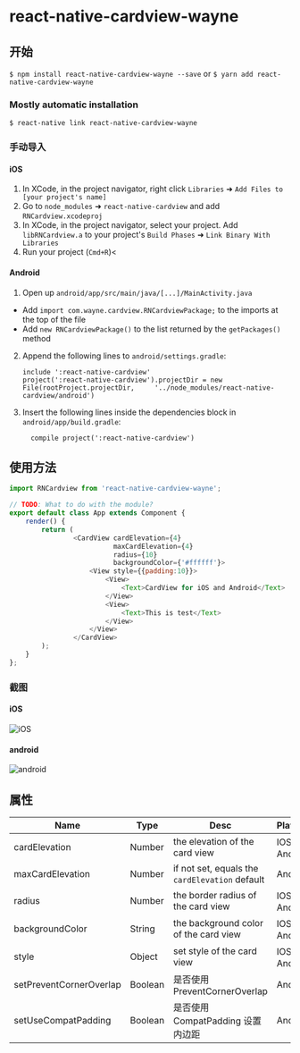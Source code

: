 
# react-native-cardview-wayne

## 开始

`$ npm install react-native-cardview-wayne --save`
or
`$ yarn add react-native-cardview-wayne`

### Mostly automatic installation

`$ react-native link react-native-cardview-wayne`

### 手动导入


#### iOS

1. In XCode, in the project navigator, right click `Libraries` ➜ `Add Files to [your project's name]`
2. Go to `node_modules` ➜ `react-native-cardview` and add `RNCardview.xcodeproj`
3. In XCode, in the project navigator, select your project. Add `libRNCardview.a` to your project's `Build Phases` ➜ `Link Binary With Libraries`
4. Run your project (`Cmd+R`)<

#### Android

1. Open up `android/app/src/main/java/[...]/MainActivity.java`
  - Add `import com.wayne.cardview.RNCardviewPackage;` to the imports at the top of the file
  - Add `new RNCardviewPackage()` to the list returned by the `getPackages()` method
2. Append the following lines to `android/settings.gradle`:
  	```
  	include ':react-native-cardview'
  	project(':react-native-cardview').projectDir = new File(rootProject.projectDir, 	'../node_modules/react-native-cardview/android')
  	```
3. Insert the following lines inside the dependencies block in `android/app/build.gradle`:
  	```
      compile project(':react-native-cardview')
  	```


## 使用方法
```javascript
import RNCardview from 'react-native-cardview-wayne';

// TODO: What to do with the module?
export default class App extends Component {
    render() {
        return (
				<CardView cardElevation={4}
                          maxCardElevation={4}
                          radius={10}
                          backgroundColor={'#ffffff'}>
                    <View style={{padding:10}}>
                        <View>
                            <Text>CardView for iOS and Android</Text>
                        </View>
                        <View>
                            <Text>This is test</Text>
                        </View>
                    </View>
                </CardView>
        );
    }
};
```
### 截图
#### iOS
![iOS](https://github.com/wayne214/react-native-cardview-wayne/raw/master/screenshots/ios.png)
#### android
![android](https://github.com/wayne214/react-native-cardview-wayne/raw/master/screenshots/android.png)

## 属性
Name | Type | Desc | Platform
---|---|---|---
cardElevation | Number | the elevation of the card view | IOS、Android
maxCardElevation | Number | if not set, equals the ``` cardElevation ``` default | Android
radius | Number | the border radius of the card view | IOS、Android
backgroundColor | String | the background color of the card view | IOS、Android
style | Object | set style of the card view | IOS、Android
setPreventCornerOverlap | Boolean | 是否使用PreventCornerOverlap | Android
setUseCompatPadding | Boolean | 是否使用CompatPadding 设置内边距 | Android